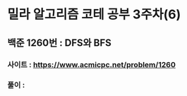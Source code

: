 # 밀라 알고리즘 코테 공부 3주차(6)

## 백준 1260번 : DFS와 BFS

### 사이트 : https://www.acmicpc.net/problem/1260
### 풀이 : 
